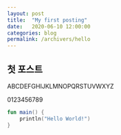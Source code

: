 ```yaml
---
layout: post
title:  "My first posting"
date:   2020-06-10 12:00:00
categories: blog
permalink: /archivers/hello
---
```


## 첫 포스트 ##
ABCDEFGHIJKLMNOPQRSTUVWXYZ

0123456789

```kotlin
fun main() {
    println("Hello World!")
}
```

[jekyll]:      http://jekyllrb.com
[jekyll-gh]:   https://github.com/jekyll/jekyll
[jekyll-help]: https://github.com/jekyll/jekyll-help
[frontmatter]: http://jekyllrb.com/docs/frontmatter/
[github-easybook]: https://github.com/laobubu/jekyll-theme-EasyBook
